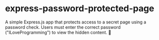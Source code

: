 # express-password-protected-page
A simple Express.js app that protects access to a secret page using a password check. Users must enter the correct password ("ILoveProgramming") to view the hidden content. 🚀
